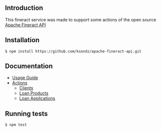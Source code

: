 ## Introduction
This fineract service was made to support some actions of the open source [Apache Fineract API](https://demo.openmf.org/api-docs/apiLive.htm#top)<br/>

## Installation

```
$ npm install https://github.com/ksondz/apache-fineract-api.git
```

## Documentation

 - [Usage Guide](docs/guide.md)
 - [Actions](docs/actions/index.md)
    - [Clients](docs/actions/clients.md)
    - [Loan Products](docs/actions/loan-products.md)
    - [Loan Applications](docs/actions/loan-applications.md)

## Running tests

```
$ npm test
```
